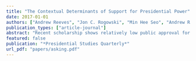 ```yaml
---
title: "The Contextual Determinants of Support for Presidential Power"
date: 2017-01-01
authors: ["Andrew Reeves", "Jon C. Rogowski", "Min Hee Seo", "Andrew R. Stone"]
publication_types: ["article-journal"]
abstract: "Recent scholarship shows relatively low public approval for the president’s use of unilateral powers, yet public attitudes are often susceptible to framing effects. We conduct a series of survey experiments to explore attitudes toward unilateral power while varying a range of contextual features, including the identity of the president, the unilateral tool used, the justification for the action, and the policy pursued. We find little evidence that context affects attitudes toward unilateral powers except in circumstances that invoke explicitly political factors. Our findings have important implications for understanding how public opinion responds to presidential power."
featured: false
publication: "*Presidential Studies Quarterly*"
url_pdf: "papers/asking.pdf"
---
```


